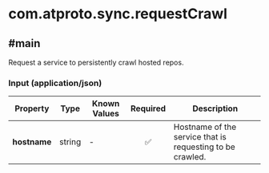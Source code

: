# com.atproto.sync.requestCrawl

## #main

Request a service to persistently crawl hosted repos.

### Input (application/json)

| Property | Type | Known Values | Required | Description |
| --- | --- | --- | :---: | --- |
| **hostname** | string | - | ✅ | Hostname of the service that is requesting to be crawled. |
